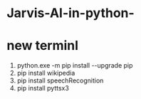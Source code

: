 # Jarvis-AI-in-python-

# new terminl
1. python.exe -m pip install --upgrade pip
2. pip install wikipedia
3. pip install speechRecognition
4. pip install pyttsx3

 

 
